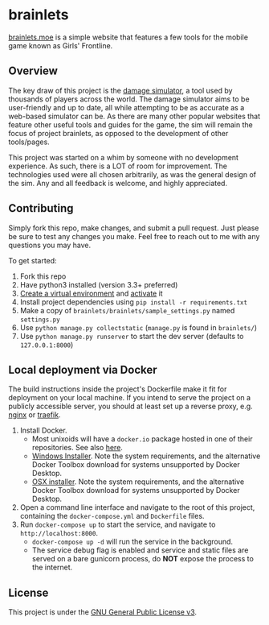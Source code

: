 # brainlets

[brainlets.moe](http://brainlets.moe) is a simple website that features a few tools for the mobile game known as Girls' Frontline.

## Overview

The key draw of this project is the [damage simulator](http://brainlets.moe/gf/sim/), a tool used by thousands of players across the world. The damage simulator aims to be user-friendly and up to date, all while attempting to be as accurate as a web-based simulator can be. As there are many other popular websites that feature other useful tools and guides for the game, the sim will remain the focus of project brainlets, as opposed to the development of other tools/pages.

This project was started on a whim by someone with no development experience. As such, there is a LOT of room for improvement. The technologies used were all chosen arbitrarily, as was the general design of the sim. Any and all feedback is welcome, and highly appreciated.

## Contributing

Simply fork this repo, make changes, and submit a pull request. Just please be sure to test any changes you make. Feel free to reach out to me with any questions you may have.

To get started:
1. Fork this repo
2. Have python3 installed (version 3.3+ preferred)
3. [Create a virtual environment](https://packaging.python.org/guides/installing-using-pip-and-virtual-environments/#creating-a-virtual-environment) and [activate](https://packaging.python.org/guides/installing-using-pip-and-virtual-environments/#activating-a-virtual-environment) it
4. Install project dependencies using `pip install -r requirements.txt`
5. Make a copy of `brainlets/brainlets/sample_settings.py` named `settings.py`
6. Use `python manage.py collectstatic` (`manage.py` is found in `brainlets/`)
6. Use `python manage.py runserver` to start the dev server (defaults to `127.0.0.1:8000`)

## Local deployment via Docker

The build instructions inside the project's Dockerfile make it fit for deployment on your local machine.
If you intend to serve the project on a publicly accessible server, you should at least set up a reverse proxy,
e.g. [nginx](https://gunicorn.org/index.html#deployment) or [traefik](https://containo.us/traefik/).

1. Install Docker.
    * Most unixoids will have a `docker.io` package hosted in one of their repositories. See also [here](https://docs.docker.com/engine/install/linux-postinstall/).
    * [Windows Installer](https://hub.docker.com/editions/community/docker-ce-desktop-windows/). Note the system requirements, and the alternative Docker Toolbox download for systems unsupported by Docker Desktop.
    * [OSX installer](https://hub.docker.com/editions/community/docker-ce-desktop-mac/). Note the system requirements, and the alternative Docker Toolbox download for systems unsupported by Docker Desktop.
2. Open a command line interface and navigate to the root of this project, containing the `docker-compose.yml` and `Dockerfile` files.
3. Run `docker-compose up` to start the service, and navigate to `http://localhost:8000`.
    * `docker-compose up -d` will run the service in the background.
    * The service debug flag is enabled and service and static files are served on a bare gunicorn process, do **NOT** expose the process to the internet.

## License

This project is under the [GNU General Public License v3](https://github.com/umang-p/brainlets/blob/master/LICENSE.txt).
